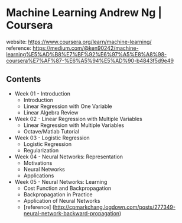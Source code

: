 # Machine Learning Andrew Ng | Coursera
website: https://www.coursera.org/learn/machine-learning/ </br>
reference: https://medium.com/@ken90242/machine-learning%E5%AD%B8%E7%BF%92%E6%97%A5%E8%A8%98-coursera%E7%AF%87-%E6%A5%94%E5%AD%90-b4843f5d9e49 

## Contents
* Week 01 - Introduction
    * Introduction
    * Linear Regression with One Variable
    * Linear Algebra Review
* Week 02 - Linear Regression with Multiple Variables
    * Linear Regression with Multiple Variables
    * Octave/Matlab Tutorial
* Week 03 - Logistic Regression
    * Logistic Regression
    * Regularization
* Week 04 - Neural Networks: Representation
	* Motivations
	* Neural Networks
	* Applications
* Week 05 - Neural Networks: Learning
	* Cost Function and Backpropagation
	* Backpropagation in Practice
	* Application of Neural Networks
	* [reference] (http://cpmarkchang.logdown.com/posts/277349-neural-network-backward-propagation)
